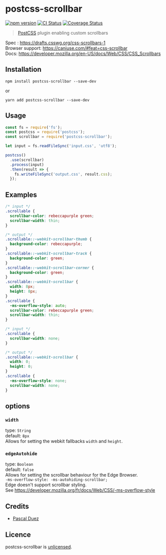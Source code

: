 # postcss-scrollbar

[![npm version][npm-image]][npm-url]
[![CI Status][ci-image]][ci-url]
[![Coverage Status][codecov-image]][codecov-url]

> [PostCSS] plugin enabling custom scrollbars

Spec : https://drafts.csswg.org/css-scrollbars-1  
Browser support: https://caniuse.com/#feat=css-scrollbar  
Docs: https://developer.mozilla.org/en-US/docs/Web/CSS/CSS_Scrollbars

## Installation

```
npm install postcss-scrollbar --save-dev
```

or

```
yarn add postcss-scrollbar --save-dev
```

## Usage

```js
const fs = require('fs');
const postcss = require('postcss');
const scrollbar = require('postcss-scrollbar');

let input = fs.readFileSync('input.css', 'utf8');

postcss()
  .use(scrollbar)
  .process(input)
  .then(result => {
    fs.writeFileSync('output.css', result.css);
  });
```

## Examples

```css
/* input */
.scrollable {
  scrollbar-color: rebeccapurple green;
  scrollbar-width: thin;
}
```

```css
/* output */
.scrollable::-webkit-scrollbar-thumb {
  background-color: rebeccapurple;
}
.scrollable::-webkit-scrollbar-track {
  background-color: green;
}
.scrollable::-webkit-scrollbar-corner {
  background-color: green;
}
.scrollable::-webkit-scrollbar {
  width: 8px;
  height: 8px;
}
.scrollable {
  -ms-overflow-style: auto;
  scrollbar-color: rebeccapurple green;
  scrollbar-width: thin;
}
```

```css
/* input */
.scrollable {
  scrollbar-width: none;
}
```

```css
/* output */
.scrollable::-webkit-scrollbar {
  width: 0;
  height: 0;
}
.scrollable {
  -ms-overflow-style: none;
  scrollbar-width: none;
}
```

## options

### `width`

type: `String`  
default: `8px`  
Allows for setting the webkit fallbacks `width` and `height`.

### `edgeAutohide`

type: `Boolean`  
default: `false`  
Allows for setting the scrollbar behaviour for the Edge Browser.  
`-ms-overflow-style: -ms-autohiding-scrollbar;`  
Edge doesn't support scrollbar styling.  
See https://developer.mozilla.org/fr/docs/Web/CSS/-ms-overflow-style

## Credits

- [Pascal Duez](https://github.com/pascalduez)

## Licence

postcss-scrollbar is [unlicensed](http://unlicense.org/).

[postcss]: https://github.com/postcss/postcss
[npm-url]: https://www.npmjs.org/package/postcss-scrollbar
[npm-image]: http://img.shields.io/npm/v/postcss-scrollbar.svg?style=flat-square
[ci-url]: https://github.com/pascalduez/postcss-scrollbar/actions/workflows/ci.yml
[ci-image]: https://img.shields.io/github/workflow/status/pascalduez/postcss-scrollbar/ci?style=flat-square
[codecov-url]: https://codecov.io/gh/pascalduez/postcss-scrollbar
[codecov-image]: https://img.shields.io/codecov/c/github/pascalduez/postcss-scrollbar.svg?style=flat-square
[license-image]: http://img.shields.io/npm/l/postcss-scrollbar.svg?style=flat-square
[license-url]: UNLICENSE

